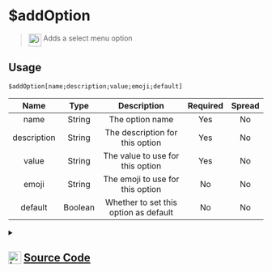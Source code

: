 # $addOption
> <img align="top" src="https://upload.wikimedia.org/wikipedia/commons/thumb/e/e4/Infobox_info_icon.svg/160px-Infobox_info_icon.svg.png?20150409153300" alt="image" width="25" height="auto"> Adds a select menu option
## Usage
```
$addOption[name;description;value;emoji;default]
```
| Name | Type | Description | Required | Spread
| :---: | :---: | :---: | :---: | :---: |
name | String | The option name | Yes | No
description | String | The description for this option | Yes | No
value | String | The value to use for this option | Yes | No
emoji | String | The emoji to use for this option | No | No
default | Boolean | Whether to set this option as default | No | No
<details>
<summary>
    
## <img align="top" src="https://cdn4.iconfinder.com/data/icons/iconsimple-logotypes/512/github-512.png" alt="image" width="25" height="auto">  [Source Code](https://github.com/tryforge/ForgeScript-V2/blob/main/src/native/addOption.ts)
    
</summary>
    
```ts
import { APISelectMenuOption, StringSelectMenuBuilder, parseEmoji } from "discord.js"
import { ArgType, NativeFunction, Return } from "../structures"

export default new NativeFunction({
    name: "$addOption",
    version: "1.0.0",
    description: "Adds a select menu option",
    unwrap: true,
    brackets: true,
    args: [
        {
            name: "name",
            description: "The option name",
            rest: false,
            required: true,
            type: ArgType.String,
        },
        {
            name: "description",
            description: "The description for this option",
            rest: false,
            type: ArgType.String,
            required: true,
        },
        {
            name: "value",
            description: "The value to use for this option",
            rest: false,
            required: true,
            type: ArgType.String,
        },
        {
            name: "emoji",
            description: "The emoji to use for this option",
            type: ArgType.String,
            rest: false,
        },
        {
            name: "default",
            description: "Whether to set this option as default",
            rest: false,
            type: ArgType.Boolean,
        },
    ],
    execute(ctx, [name, desc, value, emoji, def]) {
        const comp = ctx.container.components.at(-1)?.components[0]

        const data: APISelectMenuOption = {
            label: name,
            description: desc,
            value,
            default: def || false,
            emoji: emoji
                ? (parseEmoji(emoji) as APISelectMenuOption["emoji"]) ?? {
                      name: emoji,
                  }
                : undefined,
        }

        if (!!comp && "addOptions" in comp) {
            comp.addOptions(data)
        }

        return Return.success()
    },
})

```
    
</details>